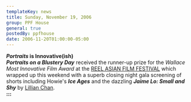 ```yaml
---
templateKey: news
title: Sunday, November 19, 2006
group: PPF House
general: true
postedBy: ppfhouse
date: 2006-11-20T01:00:00-05:00
---
```

***Portraits* is Innovative(ish)**  
***Portraits on a Blustery Day*** received the runner-up prize for the *Wallace Most Innovative Film Award* at the [REEL ASIAN FILM FESTIVAL](http://www.reelasian.com) which wrapped up this weekend with a superb closing night gala screening of shorts including Howie's ***Ice Ages*** and the dazzling ***Jaime Lo: Small and Shy*** by [Lillian Chan](http://www.lilch.ca).  
**:::**